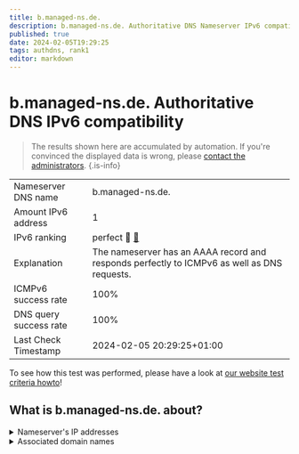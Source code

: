 ```yaml
---
title: b.managed-ns.de.
description: b.managed-ns.de. Authoritative DNS Nameserver IPv6 compatibility
published: true
date: 2024-02-05T19:29:25
tags: authdns, rank1
editor: markdown
---
```


# b.managed-ns.de. Authoritative DNS IPv6 compatibility

> The results shown here are accumulated by automation. If you're convinced the displayed data is wrong, please [contact the administrators](/howto/chat). 
{.is-info}




|   |   |
| - | - |
| Nameserver DNS name | b.managed-ns.de.
| Amount IPv6 address | 1
| IPv6 ranking | perfect :1st_place_medal: [🔗](/howto/ranking) |
| Explanation | The nameserver has an AAAA record and responds perfectly to ICMPv6 as well as DNS requests. |
| ICMPv6 success rate | 100%|
| DNS query success rate | 100% |
| Last Check Timestamp | 2024-02-05 20:29:25+01:00 |

To see how this test was performed, please have a look at [our website test criteria howto](/howto/testcriteria/authdns)!


## What is b.managed-ns.de. about?




<details>
<summary>Nameserver's IP addresses</summary>

2001:67c:10b8::102

</details>



<details>
<summary>Associated domain names</summary>

www.bmwk.de

</details>
